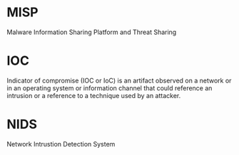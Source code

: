 # MISP
Malware Information Sharing Platform and Threat Sharing

# IOC
Indicator of compromise (IOC or IoC) is an artifact observed on a network or in an operating system or information channel that could reference an intrusion or a reference to a technique used by an attacker.

# NIDS
Network Intrustion Detection System


